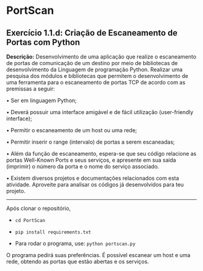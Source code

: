 # PortScan
## Exercício 1.1.d: Criação de Escaneamento de Portas com Python

**Descrição:** Desenvolvimento de uma aplicação que realize o escaneamento de portas de comunicação de um destino por meio de bibliotecas de desenvolvimento da Linguagem de programação Python.
Realizar uma pesquisa dos módulos e bibliotecas que permitem o desenvolvimento de uma ferramenta para o escaneamento de portas TCP de acordo com as premissas a seguir: 

•	Ser em linguagem Python;

•	Deverá possuir uma interface amigável e de fácil utilização (user-friendly interface);

•	Permitir o escaneamento de um host ou uma rede;

•	Permitir inserir o range (intervalo) de portas a serem escaneadas;

•	Além da função de escaneamento, espera-se que seu código relacione as portas Well-Known Ports e seus serviços, e apresente em sua saída (imprimir) o número da porta e o nome do serviço associado.  

•	Existem diversos projetos e documentações relacionados com esta atividade.
Aproveite para analisar os códigos já desenvolvidos para teu projeto.

___
Após clonar o repositório,

- `cd PortScan`
- `pip install requirements.txt`

- Para rodar o programa, use: `python portscan.py`

O programa pedirá suas preferências.
É possível escanear um host e uma rede, obtendo as portas que estão abertas e os serviços.
